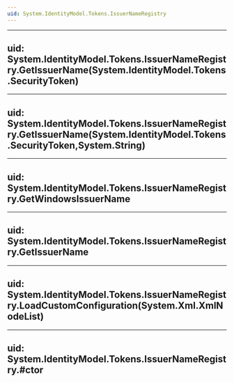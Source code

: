 ```yaml
---
uid: System.IdentityModel.Tokens.IssuerNameRegistry
---
```


---
uid: System.IdentityModel.Tokens.IssuerNameRegistry.GetIssuerName(System.IdentityModel.Tokens.SecurityToken)
---

---
uid: System.IdentityModel.Tokens.IssuerNameRegistry.GetIssuerName(System.IdentityModel.Tokens.SecurityToken,System.String)
---

---
uid: System.IdentityModel.Tokens.IssuerNameRegistry.GetWindowsIssuerName
---

---
uid: System.IdentityModel.Tokens.IssuerNameRegistry.GetIssuerName
---

---
uid: System.IdentityModel.Tokens.IssuerNameRegistry.LoadCustomConfiguration(System.Xml.XmlNodeList)
---

---
uid: System.IdentityModel.Tokens.IssuerNameRegistry.#ctor
---
